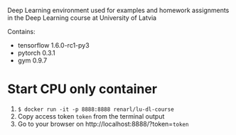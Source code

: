 Deep Learning environment used for examples and homework assignments in the Deep Learning course at University of Latvia

Contains:
- tensorflow 1.6.0-rc1-py3
- pytorch 0.3.1
- gym 0.9.7

# Start CPU only container
1. `$ docker run -it -p 8888:8888 renarl/lu-dl-course`    
1. Copy access token `token` from the terminal output
1. Go to your browser on http://localhost:8888/?token=`token`
